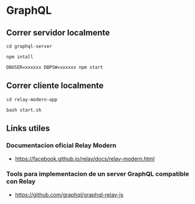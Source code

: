 # GraphQL 

## Correr servidor localmente

```
cd graphql-server
```
```
npm intall
```
```
DBUSER=xxxxxx DBPSW=xxxxxx npm start
```

## Correr cliente localmente

```
cd relay-modern-app
```
```
bash start.sh
```

## Links utiles

### Documentacion oficial Relay Modern

- https://facebook.github.io/relay/docs/relay-modern.html

### Tools para implementacion de un server GraphQL compatible con Relay

- https://github.com/graphql/graphql-relay-js

